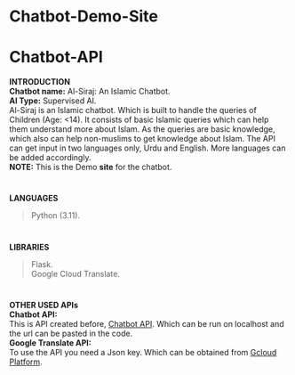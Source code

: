 # Chatbot-Demo-Site
# Chatbot-API
**INTRODUCTION<br>**
**Chatbot name:** Al-Siraj: An Islamic Chatbot.<br>
**AI Type:** Supervised AI.<br>
Al-Siraj is an Islamic chatbot. Which is built to handle the queries of Children (Age: <14). It consists of basic Islamic queries which can help them understand more about Islam. As the queries are basic knowledge, which also can help non-muslims to get knowledge about Islam. The API can get input in two languages only, Urdu and English. More languages can be added accordingly.<br>
**NOTE:** This is the Demo **site** for the chatbot.<br>
#
**LANGUAGES**
> Python (3.11).
#
**LIBRARIES**
> Flask.<br>
> Google Cloud Translate.
#
**OTHER USED APIs**<br>
**Chatbot API:**<br>
This is API created before, [Chatbot API](https://github.com/PersonXXIII/Chatbot-API). Which can be run on localhost and the url can be pasted in the code.<br>
**Google Translate API:**<br>
To use the API you need a Json key. Which can be obtained from  [Gcloud Platform](https://console.cloud.google.com).
